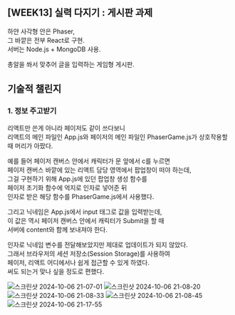 ## [WEEK13] 실력 다지기 : 게시판 과제

하얀 사각형 안은 Phaser,<br>
그 바깥은 전부 React로 구현. <br>
서버는 Node.js + MongoDB 사용. <br>

총알을 쏴서 맞추어 글을 입력하는 게임형 게시판.

## 기술적 챌린지
### 1. 정보 주고받기
리액트만 쓴게 아니라 페이저도 같이 쓰다보니<br>
리액트의 메인 파일인 App.js와 페이저의 메인 파일인 PhaserGame.js가 상호작용할 때 머리가 아팠다.

예를 들어 페이저 캔버스 안에서 캐릭터가 문 앞에서 c를 누르면<br>
페이저 캔버스 바깥에 있는 리액트 담당 영역에서 팝업창이 떠야 하는데,<br>
그걸 구현하기 위해 App.js에 있던 팝업창 생성 함수를 <br>
페이저 초기화 함수에 억지로 인자로 넣어준 뒤<br>
인자로 받은 해당 함수를 PhaserGame.js에서 사용했다.

그리고 닉네임은 App.js에서 input 태그로 값을 입력받는데,<br>
이 값은 역시 페이저 캔버스 안에서 캐릭터가 Submit을 할 때<br>
서버에 content와 함께 보내져야 한다.<br>

인자로 닉네임 변수를 전달해보았지만 제대로 업데이트가 되지 않았다.<br>
그래서 브라우저의 세션 저장소(Session Storage)를 사용하여<br>
페이저, 리액트 어디에서나 쉽게 접근할 수 있게 하였다.<br>
써도 되는거 맞나 싶을 정도로 편했다.





![스크린샷 2024-10-06 21-07-01](https://github.com/user-attachments/assets/f0614248-8df3-4bac-a996-9d73ac6c1aeb)
![스크린샷 2024-10-06 21-08-20](https://github.com/user-attachments/assets/125b47bf-d38d-414b-af90-05d6d6ae7cbe)
![스크린샷 2024-10-06 21-08-33](https://github.com/user-attachments/assets/30e1646e-a7bc-40f1-aa04-2697446a4037)
![스크린샷 2024-10-06 21-08-45](https://github.com/user-attachments/assets/0407f8a3-9b5b-4ca1-b9f0-f38140d6c527)
![스크린샷 2024-10-06 21-17-55](https://github.com/user-attachments/assets/359a4173-cb57-4e19-ba04-b3257c55e787)

